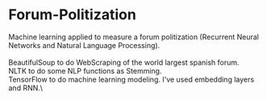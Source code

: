 # Forum-Politization
 Machine learning applied to measure a forum politization (Recurrent Neural Networks and Natural Language Processing).\
 \
 BeautifulSoup to do WebScraping of the world largest spanish forum.\
 NLTK to do some NLP functions as Stemming.\
 TensorFlow to do machine learning modeling. I've used embedding layers and RNN.\
